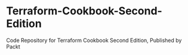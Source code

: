 # Terraform-Cookbook-Second-Edition
Code Repository for Terraform Cookbook Second Edition, Published by Packt
